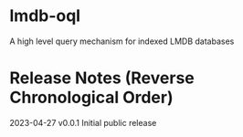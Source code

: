 # lmdb-oql
A high level query mechanism for indexed LMDB databases


# Release Notes (Reverse Chronological Order)

2023-04-27 v0.0.1 Initial public release

